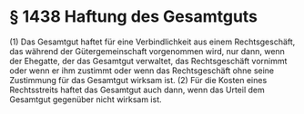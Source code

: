 # § 1438 Haftung des Gesamtguts
(1) Das Gesamtgut haftet für eine Verbindlichkeit aus einem Rechtsgeschäft, das während der Gütergemeinschaft vorgenommen wird, nur dann, wenn der Ehegatte, der das Gesamtgut verwaltet, das Rechtsgeschäft vornimmt oder wenn er ihm zustimmt oder wenn das Rechtsgeschäft ohne seine Zustimmung für das Gesamtgut wirksam ist.
(2) Für die Kosten eines Rechtsstreits haftet das Gesamtgut auch dann, wenn das Urteil dem Gesamtgut gegenüber nicht wirksam ist.